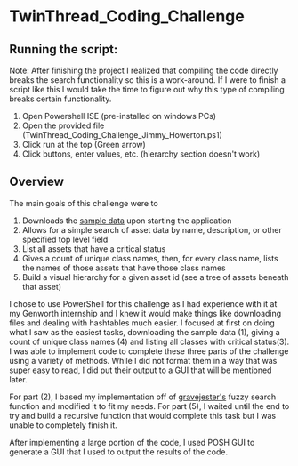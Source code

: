 # TwinThread_Coding_Challenge
## Running the script:
Note: After finishing the project I realized that compiling the code directly breaks the search functionality so this is a work-around. If I were to finish a script like this I would take the time to figure out why this type of compiling breaks certain functionality.
1. Open Powershell ISE (pre-installed on windows PCs)
2. Open the provided file (TwinThread_Coding_Challenge_Jimmy_Howerton.ps1)
3. Click run at the top (Green arrow)
4. Click buttons, enter values, etc. (hierarchy section doesn't work)
## Overview
The main goals of this challenge were to 
1. Downloads the [sample data](https://www.twinthread.com/code-challenge/assets.txt) upon starting the application
2. Allows for a simple search of asset data by name, description, or other specified top level field
3. List all assets that have a critical status
4. Gives a count of unique class names, then, for every class name, lists the names of those assets that have those class names
5. Build a visual hierarchy for a given asset id (see a tree of assets beneath that asset)

  I chose to use PowerShell for this challenge as I had experience with it at my Genworth internship and I knew it would make things like downloading files and dealing with hashtables much easier. I focused at first on doing what I saw as the easiest tasks, downloading the sample data (1), giving a count of unique class names (4) and listing all classes with critical status(3). I was able to implement code to complete these three parts of the challenge using a variety of methods. While I did not format them in a way that was super easy to read, I did put their output to a GUI that will be mentioned later.
 
 For part (2), I based my implementation off of [gravejester's](https://github.com/gravejester/Communary.PASM/blob/master/Functions/Select-FuzzyString.ps1) fuzzy search function and modified it to fit my needs. For part (5), I waited until the end to try and build a recursive function that would complete this task but I was unable to completely finish it.
 
 After implementing a large portion of the code, I used POSH GUI to generate a GUI that I used to output the results of the code. 
